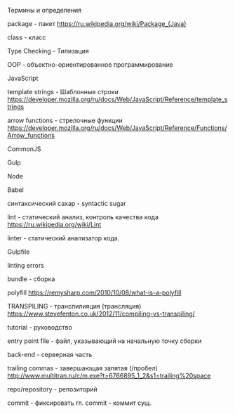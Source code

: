 Термины и определения

package - пакет
https://ru.wikipedia.org/wiki/Package_(Java)

class - класс

Type Checking - Типизация

OOP - объектно-ориентированное программирование

JavaScript

template strings - Шаблонные строки
https://developer.mozilla.org/ru/docs/Web/JavaScript/Reference/template_strings

arrow functions - стрелочные функции
https://developer.mozilla.org/ru/docs/Web/JavaScript/Reference/Functions/Arrow_functions

CommonJS

Gulp

Node

Babel

синтаксический сахар - syntactic sugar

lint - статический анализ, контроль качества кода
https://ru.wikipedia.org/wiki/Lint

linter - статический анализатор кода.

Gulpfile

linting errors

bundle - сборка

polyfill
https://remysharp.com/2010/10/08/what-is-a-polyfill

TRANSPILING - транспилияция (трансляция)
https://www.stevefenton.co.uk/2012/11/compiling-vs-transpiling/

tutorial - руководство

entry point file - файл, указывающий на начальную точку сборки

back-end - серверная часть

trailing commas - завершающая запятая (/пробел)
http://www.multitran.ru/c/m.exe?t=6766895_1_2&s1=trailing%20space

repo/repository - репозиторий

commit - фиксировать гл.
commit - коммит сущ.

